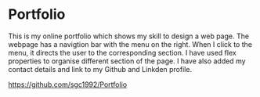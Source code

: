 # Portfolio
This is my online portfolio which shows my skill to design a web page.
The webpage has a navigtion bar with the menu on the right.
When I click to the menu, it directs the user to the corresponding section.
I have used flex properties to organise different section of the page.
I have also added my contact details and link to my Github and Linkden profile.

https://github.com/sgc1992/Portfolio

